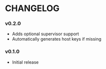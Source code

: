 CHANGELOG
=========

### v0.2.0
- Adds optional supervisor support
- Automatically generates host keys if missing

### v0.1.0
- Initial release
